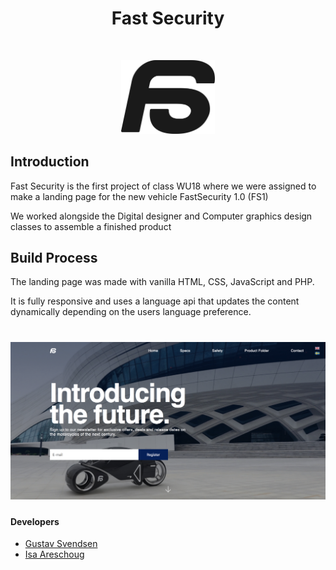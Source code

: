 <h1 align="center"> Fast Security </h1> <br>
<p align="center">
  <a href="">
    <img alt="FastSecurity" title="GitPoint" src="resources/svg/logo_black.svg" width="150">
  </a>
</p>

## Introduction
Fast Security is the first project of class WU18 where we were assigned to make a landing page for the new vehicle FastSecurity 1.0 (FS1)

We worked alongside the Digital designer and Computer graphics design classes to assemble a finished product

## Build Process
The landing page was made with vanilla HTML, CSS, JavaScript and PHP.

It is fully responsive and uses a language api that updates the content dynamically depending on the users language preference.

# ![FastSecurity](https://github.com/gsvendsen/FastSecurity/blob/master/resources/demo/demo_screenshot.png)

#### Developers
- [Gustav Svendsen](https://github.com/gsvendsen)
- [Isa Areschoug](https://github.com/Neyrin)
